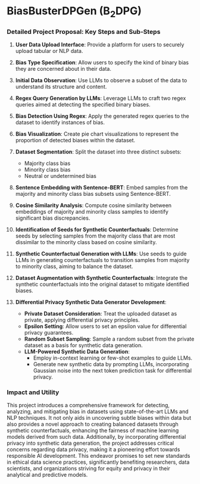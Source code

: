 # BiasBusterDPGen (B<sub>2</sub>DPG)

### Detailed Project Proposal: Key Steps and Sub-Steps

1. **User Data Upload Interface**: Provide a platform for users to securely upload tabular or NLP data.
   
2. **Bias Type Specification**: Allow users to specify the kind of binary bias they are concerned about in their data.

3. **Initial Data Observation**: Use LLMs to observe a subset of the data to understand its structure and content.

4. **Regex Query Generation by LLMs**: Leverage LLMs to craft two regex queries aimed at detecting the specified binary biases.

5. **Bias Detection Using Regex**: Apply the generated regex queries to the dataset to identify instances of bias.

6. **Bias Visualization**: Create pie chart visualizations to represent the proportion of detected biases within the dataset.

7. **Dataset Segmentation**: Split the dataset into three distinct subsets:
   - Majority class bias
   - Minority class bias
   - Neutral or undetermined bias

8. **Sentence Embedding with Sentence-BERT**: Embed samples from the majority and minority class bias subsets using Sentence-BERT.

9. **Cosine Similarity Analysis**: Compute cosine similarity between embeddings of majority and minority class samples to identify significant bias discrepancies.

10. **Identification of Seeds for Synthetic Counterfactuals**: Determine seeds by selecting samples from the majority class that are most dissimilar to the minority class based on cosine similarity.

11. **Synthetic Counterfactual Generation with LLMs**: Use seeds to guide LLMs in generating counterfactuals to transition samples from majority to minority class, aiming to balance the dataset.

12. **Dataset Augmentation with Synthetic Counterfactuals**: Integrate the synthetic counterfactuals into the original dataset to mitigate identified biases.

13. **Differential Privacy Synthetic Data Generator Development**:
    - **Private Dataset Consideration**: Treat the uploaded dataset as private, applying differential privacy principles.
    - **Epsilon Setting**: Allow users to set an epsilon value for differential privacy guarantees.
    - **Random Subset Sampling**: Sample a random subset from the private dataset as a basis for synthetic data generation.
    - **LLM-Powered Synthetic Data Generation**:
      - Employ in-context learning or few-shot examples to guide LLMs.
      - Generate new synthetic data by prompting LLMs, incorporating Gaussian noise into the next token prediction task for differential privacy.

### Impact and Utility

This project introduces a comprehensive framework for detecting, analyzing, and mitigating bias in datasets using state-of-the-art LLMs and NLP techniques. It not only aids in uncovering subtle biases within data but also provides a novel approach to creating balanced datasets through synthetic counterfactuals, enhancing the fairness of machine learning models derived from such data. Additionally, by incorporating differential privacy into synthetic data generation, the project addresses critical concerns regarding data privacy, making it a pioneering effort towards responsible AI development. This endeavor promises to set new standards in ethical data science practices, significantly benefiting researchers, data scientists, and organizations striving for equity and privacy in their analytical and predictive models.
